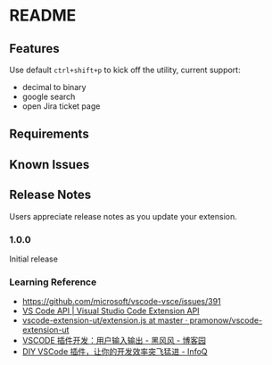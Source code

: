 # README

## Features

Use default `ctrl+shift+p` to kick off the utility, current support:

- decimal to binary
- google search
- open Jira ticket page

## Requirements

## Known Issues

## Release Notes

Users appreciate release notes as you update your extension.

### 1.0.0

Initial release

### Learning Reference

- https://github.com/microsoft/vscode-vsce/issues/391
- [VS Code API | Visual Studio Code Extension API](https://code.visualstudio.com/api/references/vscode-api#InputBoxOptions)
- [vscode-extension-ut/extension.js at master · pramonow/vscode-extension-ut](https://github.com/pramonow/vscode-extension-ut/blob/master/extension.js)
- [VSCODE 插件开发：用户输入输出 - 黑风风 - 博客园](https://www.cnblogs.com/virde/p/vscode-extension-input-and-output.html)
- [DIY VSCode 插件，让你的开发效率突飞猛进 - InfoQ](https://www.infoq.cn/article/gMil7xj0JPBBhcYZHfWW)

